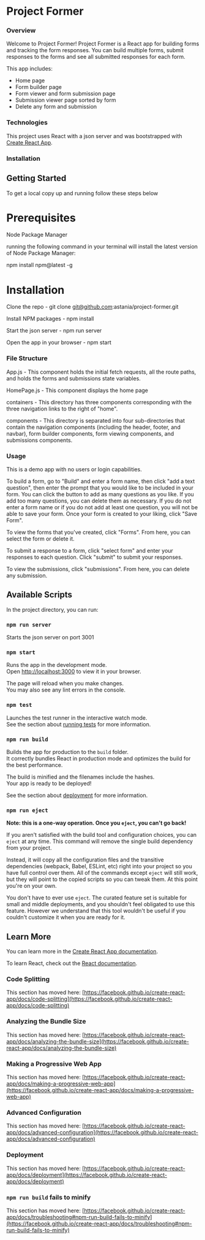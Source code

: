 # Project Former

### Overview
Welcome to Project Former! Project Former is a React app for building forms and tracking the form responses. You can build multiple forms, submit responses to the forms and see all submitted responses for each form. 

This app includes:
- Home page
- Form builder page
- Form viewer and form submission page
- Submission viewer page sorted by form 
- Delete any form and submission

### Technologies

This project uses React with a json server and was bootstrapped with [Create React App](https://github.com/facebook/create-react-app).

### Installation

## Getting Started
To get a local copy up and running follow these steps below

# Prerequisites

Node Package Manager

running the following command in your terminal will install the latest version of Node Package Manager:

npm install npm@latest -g



# Installation

Clone the repo - git clone git@github.com:astania/project-former.git

Install NPM packages - npm install

Start the json server - npm run server

Open the app in your browser - npm start


### File Structure

App.js - This component holds the initial fetch requests, all the route paths, and holds the forms and submissions state variables. 

HomePage.js - This component displays the home page

containers - This directory has three components corresponding with the three navigation links to the right of "home".

components - This directory is separated into four sub-directories that contain the navigation components (including the header, footer, and navbar), form builder components, form viewing components, and submissions components. 

### Usage

This is a demo app with no users or login capabilities. 

To build a form, go to "Build" and enter a form name, then click "add a text question", then enter the prompt that you would like to be included in your form. You can click the button to add as many questions as you like. If you add too many questions, you can delete them as necessary. If you do not enter a form name or if you do not add at least one question, you will not be able to save your form. Once your form is created to your liking, click "Save Form".

To view the forms that you've created, click "Forms". From here, you can select the form or delete it.

To submit a response to a form, click "select form" and enter your responses to each question. Click "submit" to submit your responses.

To view the submissions, click "submissions". From here, you can delete any submission. 


## Available Scripts

In the project directory, you can run:

### `npm run server`

Starts the json server on port 3001

### `npm start`

Runs the app in the development mode.\
Open [http://localhost:3000](http://localhost:3000) to view it in your browser.

The page will reload when you make changes.\
You may also see any lint errors in the console.

### `npm test`

Launches the test runner in the interactive watch mode.\
See the section about [running tests](https://facebook.github.io/create-react-app/docs/running-tests) for more information.

### `npm run build`

Builds the app for production to the `build` folder.\
It correctly bundles React in production mode and optimizes the build for the best performance.

The build is minified and the filenames include the hashes.\
Your app is ready to be deployed!

See the section about [deployment](https://facebook.github.io/create-react-app/docs/deployment) for more information.

### `npm run eject`

**Note: this is a one-way operation. Once you `eject`, you can't go back!**

If you aren't satisfied with the build tool and configuration choices, you can `eject` at any time. This command will remove the single build dependency from your project.

Instead, it will copy all the configuration files and the transitive dependencies (webpack, Babel, ESLint, etc) right into your project so you have full control over them. All of the commands except `eject` will still work, but they will point to the copied scripts so you can tweak them. At this point you're on your own.

You don't have to ever use `eject`. The curated feature set is suitable for small and middle deployments, and you shouldn't feel obligated to use this feature. However we understand that this tool wouldn't be useful if you couldn't customize it when you are ready for it.

## Learn More

You can learn more in the [Create React App documentation](https://facebook.github.io/create-react-app/docs/getting-started).

To learn React, check out the [React documentation](https://reactjs.org/).

### Code Splitting

This section has moved here: [https://facebook.github.io/create-react-app/docs/code-splitting](https://facebook.github.io/create-react-app/docs/code-splitting)

### Analyzing the Bundle Size

This section has moved here: [https://facebook.github.io/create-react-app/docs/analyzing-the-bundle-size](https://facebook.github.io/create-react-app/docs/analyzing-the-bundle-size)

### Making a Progressive Web App

This section has moved here: [https://facebook.github.io/create-react-app/docs/making-a-progressive-web-app](https://facebook.github.io/create-react-app/docs/making-a-progressive-web-app)

### Advanced Configuration

This section has moved here: [https://facebook.github.io/create-react-app/docs/advanced-configuration](https://facebook.github.io/create-react-app/docs/advanced-configuration)

### Deployment

This section has moved here: [https://facebook.github.io/create-react-app/docs/deployment](https://facebook.github.io/create-react-app/docs/deployment)

### `npm run build` fails to minify

This section has moved here: [https://facebook.github.io/create-react-app/docs/troubleshooting#npm-run-build-fails-to-minify](https://facebook.github.io/create-react-app/docs/troubleshooting#npm-run-build-fails-to-minify)
